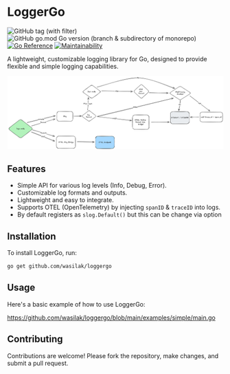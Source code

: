 # LoggerGo

![GitHub tag (with filter)](https://img.shields.io/github/v/tag/wasilak/loggergo) ![GitHub go.mod Go version (branch & subdirectory of monorepo)](https://img.shields.io/github/go-mod/go-version/wasilak/loggergo/main) [![Go Reference](https://pkg.go.dev/badge/github.com/wasilak/loggergo.svg)](https://pkg.go.dev/github.com/wasilak/loggergo) [![Maintainability](https://api.codeclimate.com/v1/badges/87dcca9e40f33cf221af/maintainability)](https://codeclimate.com/github/wasilak/loggergo/maintainability)

A lightweight, customizable logging library for Go, designed to provide flexible and simple logging capabilities.

![diagram](diagram.png)

## Features

- Simple API for various log levels (Info, Debug, Error).
- Customizable log formats and outputs.
- Lightweight and easy to integrate.
- Supports OTEL (OpenTelemetry) by injecting `spanID` & `traceID` into logs.
- By default registers as `slog.Default()` but this can be change via option

## Installation

To install LoggerGo, run:

```bash
go get github.com/wasilak/loggergo
```

## Usage

Here's a basic example of how to use LoggerGo:

<https://github.com/wasilak/loggergo/blob/main/examples/simple/main.go>

## Contributing

Contributions are welcome! Please fork the repository, make changes, and submit a pull request.
